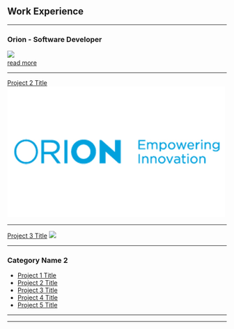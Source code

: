 ## Work Experience

---

### Orion - Software Developer

[<img src="https://i.ibb.co/9c1cCmT/Logo-Tagline-Blue-staffsig.png"/>](/sample_page)
<br>
[read more](/sample_page)

---
[Project 2 Title](/pdf/sample_presentation.pdf)
<img src="images/orion.jpg?raw=true"/>

---
[Project 3 Title](http://example.com/)
<img src="images/dummy_thumbnail.jpg?raw=true"/>

---

### Category Name 2

- [Project 1 Title](http://example.com/)
- [Project 2 Title](http://example.com/)
- [Project 3 Title](http://example.com/)
- [Project 4 Title](http://example.com/)
- [Project 5 Title](http://example.com/)

---



---
